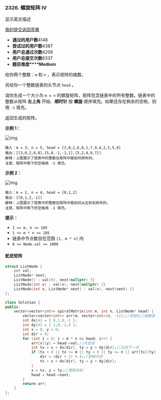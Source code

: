 ### 2326. 螺旋矩阵 IV

 显示英文描述

 

[我的提交](https://leetcode.cn/contest/weekly-contest-300/problems/spiral-matrix-iv/submissions/)[返回竞赛](https://leetcode.cn/contest/weekly-contest-300/)

- **通过的用户数**4148
- **尝试过的用户数**4387
- **用户总通过次数**4206
- **用户总提交次数**6337
- **题目难度****Medium**

给你两个整数：`m` 和 `n` ，表示矩阵的维数。

另给你一个整数链表的头节点 `head` 。

请你生成一个大小为 `m x n` 的螺旋矩阵，矩阵包含链表中的所有整数。链表中的整数从矩阵 **左上角** 开始、**顺时针** 按 **螺旋** 顺序填充。如果还存在剩余的空格，则用 `-1` 填充。

返回生成的矩阵。

 

**示例 1：**

![img](https://assets.leetcode.com/uploads/2022/05/09/ex1new.jpg)

```
输入：m = 3, n = 5, head = [3,0,2,6,8,1,7,9,4,2,5,5,0]
输出：[[3,0,2,6,8],[5,0,-1,-1,1],[5,2,4,9,7]]
解释：上图展示了链表中的整数在矩阵中是如何排布的。
注意，矩阵中剩下的空格用 -1 填充。
```

**示例 2：**

![img](https://assets.leetcode.com/uploads/2022/05/11/ex2.jpg)

```
输入：m = 1, n = 4, head = [0,1,2]
输出：[[0,1,2,-1]]
解释：上图展示了链表中的整数在矩阵中是如何从左到右排布的。 
注意，矩阵中剩下的空格用 -1 填充。
```

 

**提示：**

- `1 <= m, n <= 105`
- `1 <= m * n <= 105`
- 链表中节点数目在范围 `[1, m * n]` 内
- `0 <= Node.val <= 1000`



#### 蛇皮矩阵

```c++
struct ListNode {
	int val;
	ListNode* next;
	ListNode() : val(0), next(nullptr) {}
	ListNode(int x) : val(x), next(nullptr) {}
	ListNode(int x, ListNode* next) : val(x), next(next) {}
};

class Solution {
public:
	vector<vector<int>> spiralMatrix(int m, int n, ListNode* head) {
		vector<vector<int>> arr(m, vector<int>(n, -1));//初始化二维数组
		int dx[4] = { 0,1,0,-1 };
		int dy[4] = { 1,0,-1,0 };
		int x = 0, y = 0;
		int dir = 0;
		for (int i = 0; i < m * n && head; i++) {
			arr[x][y] = head->val;//先安装
			int tx = x + dx[dir], ty = y + dy[dir];//比较下一步
			if (tx < 0 || tx >= m || ty < 0 || ty >= n || arr[tx][ty] != -1) {//产生撞墙问题
				dir = (dir + 1) % 4;//更换方向
				tx = x + dx[dir], ty = y + dy[dir];
			}
			x = tx, y = ty;//更新坐标
			head = head->next;
		}
		return arr;
	}
};
```



